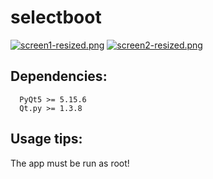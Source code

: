 # selectboot

[![screen1-resized.png](https://i.postimg.cc/8kRWDVC6/screen1-resized.png)](https://postimg.cc/Z0q0F2pb) [![screen2-resized.png](https://i.postimg.cc/RVvtZb3b/screen2-resized.png)](https://postimg.cc/8sncy4mh)

## Dependencies:

```
  PyQt5 >= 5.15.6
  Qt.py >= 1.3.8
```
## Usage tips:

The app must be run as root!


